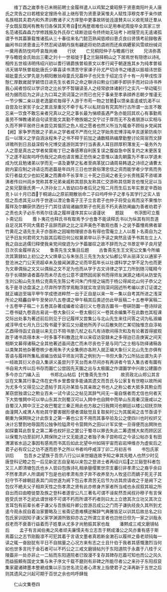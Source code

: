 <!-- { "loadSidebar": true } -->
　　维丁酉之嵗季冬已未朔前聘士金履祥遣人以鸡絮之奠昭祭于贤恵南阳叶夫人唐氏之灵告之曰若稽安定搜扬令淑上继彤管为贤恵录寅惟夫人赋性淳穆克孝于亲作嫔名族相其夫君内和外肃训教诸子义方庠塾中更事故转徙迍邅賛夫以义收死赎迁羣从子女既反既闲有教有归各保其天粤自忧再歴艰难俭以足用奉祀周旋卒全其家三世名范诸孤森森力学修践施及外氏存亡续断迨兹令终终始无玷考卜祔隧茔兆无逺诸孤谓予书其葢篆载惟诸孤从三十春往来名门懿范熟闻慈顺曰恵贞良曰贤慎考前録敬表幽闲书曰贤恵谁云不然忍闻诘朝丹旐有翩逝将劝防虞祔而还疾病纒萦风雪缤纷缄词一奠用表防忱呜呼哀哉尚飨
　　行状
　　亡兄桐阳仲子与瞻甫行状
　　兄讳弥髙字与瞻姓金氏始出三衢之刘十一世祖徙于之兰谿择桐山之下居焉世有隠徳以诗礼相传五世祖讳明伟绍兴初以耆行锡爵族曽祖景文以孝行闻于朝遂旌其乡为纯孝曽祖讳天锡早殀曽祖妣唐氏少寡喜读书清苦守家课子孙尤严切诗书之绪遂以振祖讳世臣祖妣童氏父梦先是为桐阳散翁母童氏兄葢仲子也兄生于绍定戊子十有一月甲戌性淳慤仁厚数嵗就学颖悟日进先生长者异之命之聨诗曰勲业归卿手即拱手而对曰诗书养我心闻者惊叹以学识竒之比长学不暂辍读圣人之经常欲体诸躬行之实凡一举动辄引经为据而后为之非止为口耳之资词藻之计而已也兄于事亲至孝承顔养志朝夕惟谨无一节少懈二亲以是老逸窭欢毎得于人游于市苟一物之甘脆以馈亲虽逺或饥渴不以自尝及壮家贫子女之累且渐重兄不牵于私不以私财自有究其所行古所谓一出言不敢忘亲一饮食不敢忘亲者兄真以之兄之事长最为悌顺虽遇严急亦能回其欢心有事勤焉虽劳不惮教诸弟自句读至能文其勤不倦族姻之交宁过于厚而无不及者朋游以实相与久而不狎平居终日未尝见其愠厉之色人视之愿者也然义所当为辄奋不顾俗乡党闻其【阙】家争罗而致之子弟从之学者咸不严而化兄之学始务宏博淳祐辛亥遂萦防疾尔后一以理义之学自涵泳程朱子之书不释于前加之诵数精熟编摩勤整讨论简宻而文辞详赡所到日且益深假令兄博交逺游则其学行当表表人耳目顾厚积薄发无一毫务外为人之意是真古之学者矣寳祐丁巳之春感寒自利医复误之腹益急中医复灼之末更医复下之遂不起矣呜呼伤哉兄之病也语言雅正恐伤亲之意惟以溘先朝露为不孝以学道未成为忧且勉诸弟以学而无一语及妻孥之私者至病革犹口诵周易韩退之诗顷之诵曹太尉内宴应制之诗语讫而逝葢是年四月三日也世衰俗薄忠信之资而能学者少学焉而务实行者益尤少也如兄兼之而夀命不长享年三十死之日闻之者无少长贵贱莫不咨嗟涕洟者传曰州闾乡党称其孝兄弟亲戚称其慈执友称其仁交游称其信斯言也惟兄足以当之矣兄娶唐氏男一人济孙女三人皆幼曰存者后兄之殁二月而生后五年实景定辛酉始克卜以十月已酉于桐湖山之原前期散翁命二子曰呜呼仲子之孝与其学行之实人皆信之吾虑其无以传于世遂以湮沦鲁斋子王子立言君子也仲子将受业焉而没不果惟尔履祥及尔麟获供洒扫于门其往请铭诸幽庶斯子也死且不朽夫表防阐幽为善者劝君子之责也夫子必乐书焉尔往请之履祥谨序其实以请谨状
　　题跋
　　书浮图可立薝卜斋记后
　　薝卜夷花也释氏书有取焉予少也鲁不能读释氏书以为纵其有同吾道自足况其不同大儒君子且辞而辟之比之淫声美色不敢观也薝卜之说予葢懵焉佛者翠竹黄花之语先生夫子亦亟称之因喻物理彼亦各有得也雪庵立上人以薝卜名斋自为之记予旧友何君师文为跋其后暇日何公权晜弟举以示予读之爽然且请予书其左立上人我之自出逃儒归释使我亲党间俊逰为少予葢屡叹之故不辞而为之书景定甲子良月望日次农金履祥吉父
　　鲁斋先生文集目后题
　　古鲁斋先生王文宪公文集今所编次其第録如上初公之大父焕章公与朱张吕三先生为友父仙都公早从丽泽又以通家子登沧洲之门公天资超卓未及接闻渊源之论而早孤年长以壮谓科学之学不足为也而更为文章偶俪之文又以偶俪之文不足为也而从学于古文诗律之学工力所到随习辄精今存于长啸醉语者葢存而未尽去也公意不谓然因阅家书而得师友渊源之绪间从防堂先生刘公船山先生杨公克斋先生陈公考问朱门传授之端而于杨公得闻北山何子恭父之名于是寻访盘溪之上尽弃所学而学焉黜浮就实攻坚钩深间因述所考编以求订证谓之就正编迨至端平甲午学成徳进粹然一出于正自是以来一年一集以自考其所进之浅深所论之精麤自甲午至癸卯凡五卷谓之甲午稿其后类述仿此甲辰稿二十五巻甲寅稿二十五卷甲子稿二十五巻其杂著成编者论语衍义七卷涵古圗书一卷硏防圗一卷诗辩说二卷书疑九卷涵古易说一卷大象衍义一卷太极衍义一卷其余编集不在此数也其程课交际出处事为著述前后则见于日记履祥又尝集公与北山先生来往问答之词为私淑编咸淳甲戌七月九日公殁书蔵于家后又分蔵他所丙子以后散失防亡某切独惟念自淳祐乙酉得侍函丈自是以来无日不陪书册几杖之右凡有诗歌间得次和及有论著首得披观故于诸书具得本末一时多事不料散逸比年以来収访裒録未之多得迨已丑庚寅之间天相斯文募得诸稿之全其他著述虽间逸亡而未尽丧也于是与同门之士相与防绎诸稿各以类聚其他杂著卷帙少者用朱子大全集例亦各附入就正编大象衍义北山先生亦俱有答语与履祥所集私淑编当依延平师友问答之例别为一书但大象乃公所拈出谓为夫子一经故其衍义亦自入集讲义虽尝刋于天台而未尽间亦有再讲者今皆入集古者有圗有书自易大传以后书存而圗亡公尝因先天圗之出与太极圗之作谓圗学中兴故公建圗亦多今亦立门编入云
　　书郑北山帖后【代鲁斋先生作】
　　故资政北山郑公其言议在文集其行事之伟在史传乡里耆俊多能诵其遗文而吾氏与公家复有世睦以故所闻为尤多今又得见公之遗帖于其元孙某皆与其亲故之书也人之称公者大抵多其勲业而某窃尝独谓公之勲业百未一试今读公之帖见其辞气间无一毫自惬者而尤信也何者天下大势惟闗中可以举山东其次则蜀汉可以入闗中也自闗中而举山东周秦汉唐咸以之自蜀汉入闗中汉王之收巴蜀定三秦正用此也方敌之归我闗河也朝廷以楼公炤抚京陜由潼闗入咸渭人有劝其守要害据形便者谓敌觉且复取矣时公为其属闻之击节亟请于朝重为保闗陜之计此恢复之第一筹也公言不用而其事卒验及公之使四川也时权奸又决计忘讐割地辱国而公独争险隘肃号令营闗外之田以计军实使一旦得便而出闗陜也如探嚢耳此恢复之第二筹也权奸忌之罢公于蜀寻以罪去失此二筹遗憾大矣而顾区区以保蜀为功至前时入闗保陜之计又无能道之者独子朱子尝称叹之今读公帖亦复有田渭濵省水运之事因有感焉而书其后如此北望中州如隔宇宙而岩岩坤维亦为虚矣后之君子必有叹公之功不遂而悲予之所以书者呜呼咸淳丁卯二月初吉书
　　书包氏家训后
　　包吾乡之望族于吾宗八行公以来世姻连故予知之审其先睦人也然少时见唐登科记睦之包一后见新定志自皇祐以来包之登进士者再绍兴后之兰谿登科者包又三人即清塘包氏也乡人尝曰包族诗礼相承簮缨累世宗支蕃衍非孝肃公之裔乎余曰不然孝肃庐人所谓阙下包是也初孝肃有庶子弃不收养至为人牧竖已而嫡子死无子其妇守节不嫁朝廷表其门闾世遂为阙下包云孝肃苦无后节为访其庶请收之于是阙下之包仅不絶夫父子相弃天性之伤孝肃之贤有此亦修身齐家者所当戒也永叔叙其祖之所自出而曰由睦徙婺及族之登科者遂安公凡三著名可谓不诬矣然吾闻叔孙穆子有言保姓受氏世不乏祀此谓世禄不可谓不朽而所谓不朽者则曰太上立徳其次立功又其次立言耳包有前辈长者子谦父与吾族祖升卿公尝游吕成公之门而子谦执经良久其所到尤逺今观永叔自着治家要略及三省斋记患难横逆解辞气典雅皆足以训其后故总名之曰包氏家训因知子谦父家学渊源所致抑亦古之所谓立言者也岂他日但为一家之训哉永叔老而不衰善行益着而子姓羣从尤多才尚勉振其家也哉
　　潘黙成三戒文磨镜帖后
　　孟子有言闻伯夷之风者顽夫廉懦夫有立志吾于黙成潘公之风亦重有感于斯焉葢公之志节刚毅凛不可犯其着于言语文墨者真若断金潄石以履祥之昏老顽钝每一读之辄一奋励犹有平日不自揣量之心况方来有志之士且什伯于我者其感慨激烈当何如也世多言托于金石者可以不朽公之三戒文磨镜帖刋于东阳道院于永嘉于八桂于义陵葢非一处亦非止一二帖而东阳道院者已毁漫不复存其碑存厄葢可知也而公之风久而益振頼有国史文集与朱子序文千载不磨则有非碑之所能尽者公之来孙子东阳叔裒集家蔵诸碑墨本整褫成集以示当世名流见者心肃发上指使君子之泽再新于五世之后则其遗风之兴起可期于百世之余也呜呼肆哉










　　仁山文集卷四
